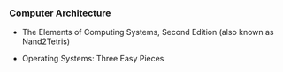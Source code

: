 
### Computer Architecture

+ The Elements of Computing Systems, Second Edition  (also known as Nand2Tetris)

+ Operating Systems: Three Easy Pieces 